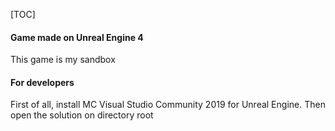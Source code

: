 [TOC]

#### Game made on Unreal Engine 4

This game is my sandbox

#### For developers
First of all, install MC Visual Studio Community 2019 for Unreal Engine. Then open the solution on directory root
